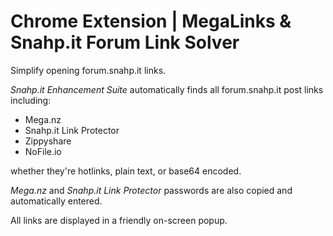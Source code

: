 # Chrome Extension | MegaLinks & Snahp.it Forum Link Solver

Simplify opening forum.snahp.it links.

_Snahp.it Enhancement Suite_ automatically finds all forum.snahp.it post links including:

* Mega.nz
* Snahp.it Link Protector
* Zippyshare
* NoFile.io

whether they're hotlinks, plain text, or base64 encoded.

_Mega.nz_ and _Snahp.it Link Protector_ passwords are also copied and automatically entered.

All links are displayed in a friendly on-screen popup.
